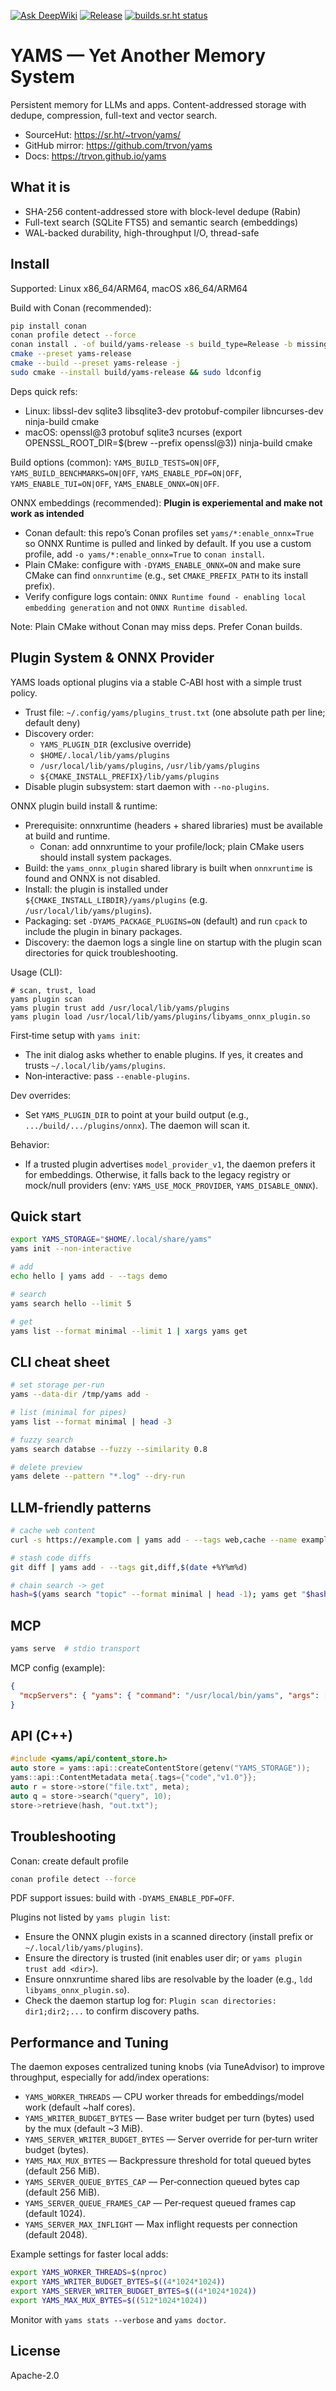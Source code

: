 [![Ask DeepWiki](https://deepwiki.com/badge.svg)](https://deepwiki.com/trvon/yams)  [![Release](https://github.com/trvon/yams/actions/workflows/release.yml/badge.svg)](https://github.com/trvon/yams/actions/workflows/release.yml)  [![builds.sr.ht status](https://builds.sr.ht/~trvon.svg)](https://builds.sr.ht/~trvon?)

# YAMS — Yet Another Memory System
Persistent memory for LLMs and apps. Content-addressed storage with dedupe, compression, full-text and vector search.

- SourceHut: https://sr.ht/~trvon/yams/
- GitHub mirror: https://github.com/trvon/yams
- Docs: https://trvon.github.io/yams

## What it is

- SHA-256 content-addressed store with block-level dedupe (Rabin)
- Full-text search (SQLite FTS5) and semantic search (embeddings)
- WAL-backed durability, high-throughput I/O, thread-safe

## Install

Supported: Linux x86_64/ARM64, macOS x86_64/ARM64

Build with Conan (recommended):

```bash
pip install conan
conan profile detect --force
conan install . -of build/yams-release -s build_type=Release -b missing -o yams/*:enable_onnx=True
cmake --preset yams-release
cmake --build --preset yams-release -j
sudo cmake --install build/yams-release && sudo ldconfig
```

Deps quick refs:

- Linux: libssl-dev sqlite3 libsqlite3-dev protobuf-compiler libncurses-dev ninja-build cmake
- macOS: openssl@3 protobuf sqlite3 ncurses (export OPENSSL_ROOT_DIR=$(brew --prefix openssl@3)) ninja-build cmake

Build options (common): `YAMS_BUILD_TESTS=ON|OFF`, `YAMS_BUILD_BENCHMARKS=ON|OFF`, `YAMS_ENABLE_PDF=ON|OFF`, `YAMS_ENABLE_TUI=ON|OFF`, `YAMS_ENABLE_ONNX=ON|OFF`.

ONNX embeddings (recommended):
**Plugin is experiemental and make not work as intended**

- Conan default: this repo’s Conan profiles set `yams/*:enable_onnx=True` so ONNX Runtime is pulled and linked by default. If you use a custom profile, add `-o yams/*:enable_onnx=True` to `conan install`.
- Plain CMake: configure with `-DYAMS_ENABLE_ONNX=ON` and make sure CMake can find `onnxruntime` (e.g., set `CMAKE_PREFIX_PATH` to its install prefix).
- Verify configure logs contain: `ONNX Runtime found - enabling local embedding generation` and not `ONNX Runtime disabled`.

Note: Plain CMake without Conan may miss deps. Prefer Conan builds.

## Plugin System & ONNX Provider

YAMS loads optional plugins via a stable C‑ABI host with a simple trust policy.

- Trust file: `~/.config/yams/plugins_trust.txt` (one absolute path per line; default deny)
- Discovery order:
  - `YAMS_PLUGIN_DIR` (exclusive override)
  - `$HOME/.local/lib/yams/plugins`
  - `/usr/local/lib/yams/plugins`, `/usr/lib/yams/plugins`
  - `${CMAKE_INSTALL_PREFIX}/lib/yams/plugins`
- Disable plugin subsystem: start daemon with `--no-plugins`.

ONNX plugin build install & runtime:

- Prerequisite: onnxruntime (headers + shared libraries) must be available at build and runtime.
  - Conan: add onnxruntime to your profile/lock; plain CMake users should install system packages.
- Build: the `yams_onnx_plugin` shared library is built when `onnxruntime` is found and ONNX is not disabled.
- Install: the plugin is installed under `${CMAKE_INSTALL_LIBDIR}/yams/plugins` (e.g. `/usr/local/lib/yams/plugins`).
- Packaging: set `-DYAMS_PACKAGE_PLUGINS=ON` (default) and run `cpack` to include the plugin in binary packages.
- Discovery: the daemon logs a single line on startup with the plugin scan directories for quick troubleshooting.

Usage (CLI):

```
# scan, trust, load
yams plugin scan
yams plugin trust add /usr/local/lib/yams/plugins
yams plugin load /usr/local/lib/yams/plugins/libyams_onnx_plugin.so
```

First‑time setup with `yams init`:

- The init dialog asks whether to enable plugins. If yes, it creates and trusts `~/.local/lib/yams/plugins`.
- Non‑interactive: pass `--enable-plugins`.

Dev overrides:

- Set `YAMS_PLUGIN_DIR` to point at your build output (e.g., `.../build/.../plugins/onnx`). The daemon will scan it.

Behavior:

- If a trusted plugin advertises `model_provider_v1`, the daemon prefers it for embeddings. Otherwise, it falls back to the legacy registry or mock/null providers (env: `YAMS_USE_MOCK_PROVIDER`, `YAMS_DISABLE_ONNX`).

## Quick start

```bash
export YAMS_STORAGE="$HOME/.local/share/yams"
yams init --non-interactive

# add
echo hello | yams add - --tags demo

# search
yams search hello --limit 5

# get
yams list --format minimal --limit 1 | xargs yams get
```

## CLI cheat sheet

```bash
# set storage per-run
yams --data-dir /tmp/yams add -

# list (minimal for pipes)
yams list --format minimal | head -3

# fuzzy search
yams search databse --fuzzy --similarity 0.8

# delete preview
yams delete --pattern "*.log" --dry-run
```

## LLM-friendly patterns

```bash
# cache web content
curl -s https://example.com | yams add - --tags web,cache --name example.html

# stash code diffs
git diff | yams add - --tags git,diff,$(date +%Y%m%d)

# chain search -> get
hash=$(yams search "topic" --format minimal | head -1); yams get "$hash"
```

## MCP

```bash
yams serve  # stdio transport
```

MCP config (example):

```json
{
  "mcpServers": { "yams": { "command": "/usr/local/bin/yams", "args": ["serve"] } }
}
```

## API (C++)

```cpp
#include <yams/api/content_store.h>
auto store = yams::api::createContentStore(getenv("YAMS_STORAGE"));
yams::api::ContentMetadata meta{.tags={"code","v1.0"}};
auto r = store->store("file.txt", meta);
auto q = store->search("query", 10);
store->retrieve(hash, "out.txt");
```

## Troubleshooting

Conan: create default profile

```bash
conan profile detect --force
```

PDF support issues: build with `-DYAMS_ENABLE_PDF=OFF`.

Plugins not listed by `yams plugin list`:

- Ensure the ONNX plugin exists in a scanned directory (install prefix or `~/.local/lib/yams/plugins`).
- Ensure the directory is trusted (init enables user dir; or `yams plugin trust add <dir>`).
- Ensure onnxruntime shared libs are resolvable by the loader (e.g., `ldd libyams_onnx_plugin.so`).
- Check the daemon startup log for: `Plugin scan directories: dir1;dir2;...` to confirm discovery paths.

## Performance and Tuning

The daemon exposes centralized tuning knobs (via TuneAdvisor) to improve throughput, especially for add/index operations:

- `YAMS_WORKER_THREADS` — CPU worker threads for embeddings/model work (default ~half cores).
- `YAMS_WRITER_BUDGET_BYTES` — Base writer budget per turn (bytes) used by the mux (default ~3 MiB).
- `YAMS_SERVER_WRITER_BUDGET_BYTES` — Server override for per‑turn writer budget (bytes).
- `YAMS_MAX_MUX_BYTES` — Backpressure threshold for total queued bytes (default 256 MiB).
- `YAMS_SERVER_QUEUE_BYTES_CAP` — Per‑connection queued bytes cap (default 256 MiB).
- `YAMS_SERVER_QUEUE_FRAMES_CAP` — Per‑request queued frames cap (default 1024).
- `YAMS_SERVER_MAX_INFLIGHT` — Max inflight requests per connection (default 2048).

Example settings for faster local adds:

```bash
export YAMS_WORKER_THREADS=$(nproc)
export YAMS_WRITER_BUDGET_BYTES=$((4*1024*1024))
export YAMS_SERVER_WRITER_BUDGET_BYTES=$((4*1024*1024))
export YAMS_MAX_MUX_BYTES=$((512*1024*1024))
```

Monitor with `yams stats --verbose` and `yams doctor`.

## License

Apache-2.0
